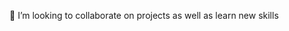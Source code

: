 
<!---
Felixoni/Felixoni is a ✨ special ✨ repository because its `README.md` (this file) appears on your GitHub profile.
You can click the Preview link to take a look at your changes.
--->
👀 I’m looking to collaborate on projects as well as learn new skills
